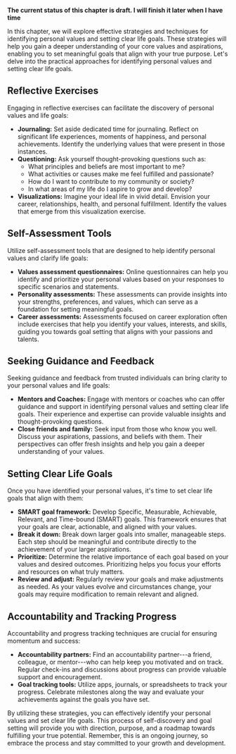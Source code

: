 **The current status of this chapter is draft. I will finish it later when I have time**

In this chapter, we will explore effective strategies and techniques for identifying personal values and setting clear life goals. These strategies will help you gain a deeper understanding of your core values and aspirations, enabling you to set meaningful goals that align with your true purpose. Let's delve into the practical approaches for identifying personal values and setting clear life goals.

Reflective Exercises
--------------------

Engaging in reflective exercises can facilitate the discovery of personal values and life goals:

* **Journaling:** Set aside dedicated time for journaling. Reflect on significant life experiences, moments of happiness, and personal achievements. Identify the underlying values that were present in those instances.
* **Questioning:** Ask yourself thought-provoking questions such as:
  * What principles and beliefs are most important to me?
  * What activities or causes make me feel fulfilled and passionate?
  * How do I want to contribute to my community or society?
  * In what areas of my life do I aspire to grow and develop?
* **Visualizations:** Imagine your ideal life in vivid detail. Envision your career, relationships, health, and personal fulfillment. Identify the values that emerge from this visualization exercise.

Self-Assessment Tools
---------------------

Utilize self-assessment tools that are designed to help identify personal values and clarify life goals:

* **Values assessment questionnaires:** Online questionnaires can help you identify and prioritize your personal values based on your responses to specific scenarios and statements.
* **Personality assessments:** These assessments can provide insights into your strengths, preferences, and values, which can serve as a foundation for setting meaningful goals.
* **Career assessments:** Assessments focused on career exploration often include exercises that help you identify your values, interests, and skills, guiding you towards goal setting that aligns with your passions and talents.

Seeking Guidance and Feedback
-----------------------------

Seeking guidance and feedback from trusted individuals can bring clarity to your personal values and life goals:

* **Mentors and Coaches:** Engage with mentors or coaches who can offer guidance and support in identifying personal values and setting clear life goals. Their experience and expertise can provide valuable insights and thought-provoking questions.
* **Close friends and family:** Seek input from those who know you well. Discuss your aspirations, passions, and beliefs with them. Their perspectives can offer fresh insights and help you gain a deeper understanding of your values.

Setting Clear Life Goals
------------------------

Once you have identified your personal values, it's time to set clear life goals that align with them:

* **SMART goal framework:** Develop Specific, Measurable, Achievable, Relevant, and Time-bound (SMART) goals. This framework ensures that your goals are clear, actionable, and aligned with your values.
* **Break it down:** Break down larger goals into smaller, manageable steps. Each step should be meaningful and contribute directly to the achievement of your larger aspirations.
* **Prioritize:** Determine the relative importance of each goal based on your values and desired outcomes. Prioritizing helps you focus your efforts and resources on what truly matters.
* **Review and adjust:** Regularly review your goals and make adjustments as needed. As your values evolve and circumstances change, your goals may require modification to remain relevant and aligned.

Accountability and Tracking Progress
------------------------------------

Accountability and progress tracking techniques are crucial for ensuring momentum and success:

* **Accountability partners:** Find an accountability partner---a friend, colleague, or mentor---who can help keep you motivated and on track. Regular check-ins and discussions about progress can provide valuable support and encouragement.
* **Goal tracking tools:** Utilize apps, journals, or spreadsheets to track your progress. Celebrate milestones along the way and evaluate your achievements against the goals you have set.

By utilizing these strategies, you can effectively identify your personal values and set clear life goals. This process of self-discovery and goal setting will provide you with direction, purpose, and a roadmap towards fulfilling your true potential. Remember, this is an ongoing journey, so embrace the process and stay committed to your growth and development.
